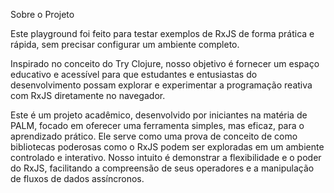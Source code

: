 Sobre o Projeto


Este playground foi feito para testar exemplos de RxJS de forma prática e rápida, sem precisar configurar um ambiente completo.

Inspirado no conceito do Try Clojure, nosso objetivo é fornecer um espaço educativo e acessível para que estudantes e entusiastas do desenvolvimento possam explorar e experimentar a programação reativa com RxJS diretamente no navegador.

Este é um projeto acadêmico, desenvolvido por iniciantes na matéria de PALM, focado em oferecer uma ferramenta simples, mas eficaz, para o aprendizado prático. Ele serve como uma prova de conceito de como bibliotecas poderosas como o RxJS podem ser exploradas em um ambiente controlado e interativo. Nosso intuito é demonstrar a flexibilidade e o poder do RxJS, facilitando a compreensão de seus operadores e a manipulação de fluxos de dados assíncronos. 
